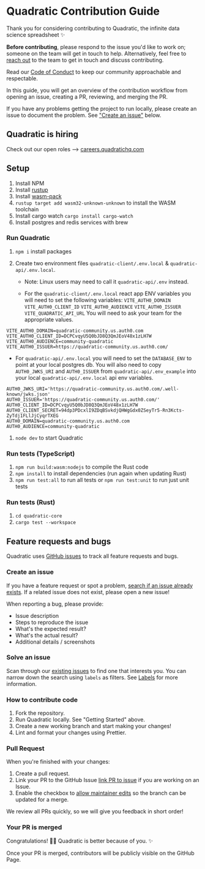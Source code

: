# Quadratic Contribution Guide

Thank you for considering contributing to Quadratic, the infinite data science spreadsheet :sparkles:

**Before contributing**, please respond to the issue you'd like to work on; someone on the team will get in touch to help. Alternatively, feel free to [reach out](https://www.quadratichq.com/contact) to the team to get in touch and discuss contributing. 

Read our [Code of Conduct](./CODE_OF_CONDUCT.md) to keep our community approachable and respectable.

In this guide, you will get an overview of the contribution workflow from opening an issue, creating a PR, reviewing, and merging the PR.

If you have any problems getting the project to run locally, please create an issue to document the problem. See ["Create an issue"](#create-an-issue) below.

## Quadratic is hiring

Check out our open roles ⟶ [careers.quadratichq.com](https://careers.quadratichq.com)

## Setup

1. Install NPM
1. Install [rustup](https://www.rust-lang.org/tools/install)
1. Install [wasm-pack](https://rustwasm.github.io/wasm-pack/installer/)
1. `rustup target add wasm32-unknown-unknown` to install the WASM toolchain
1. Install cargo watch `cargo install cargo-watch`
1. Install postgres and redis services with brew


### Run Quadratic

1. `npm i` install packages
1. Create two environment files `quadratic-client/.env.local` & `quadratic-api/.env.local`.

   - Note: Linux users may need to call it `quadratic-api/.env` instead.

   - For the `quadratic-client/.env.local` react app ENV variables you will need to set the following variables:
     `VITE_AUTH0_DOMAIN` `VITE_AUTH0_CLIENT_ID` `VITE_AUTH0_AUDIENCE` `VITE_AUTH0_ISSUER` `VITE_QUADRATIC_API_URL`
     You will need to ask your team for the appropriate values.
```
VITE_AUTH0_DOMAIN=quadratic-community.us.auth0.com
VITE_AUTH0_CLIENT_ID=DCPCvqyU5Q0bJD8Q3QmJEoV48x1zLH7W
VITE_AUTH0_AUDIENCE=community-quadratic
VITE_AUTH0_ISSUER=https://quadratic-community.us.auth0.com/
```

   - For `quadratic-api/.env.local` you will need to set the `DATABASE_ENV` to point at your local postgres db. You will also need to copy `AUTH0_JWKS_URI` and `AUTH0_ISSUER` from `quadratic-api/.env_example` into your local `quadratic-api/.env.local` api env variables.

```
AUTH0_JWKS_URI='https://quadratic-community.us.auth0.com/.well-known/jwks.json'
AUTH0_ISSUER='https://quadratic-community.us.auth0.com/'
AUTH0_CLIENT_ID=DCPCvqyU5Q0bJD8Q3QmJEoV48x1zLH7W
AUTH0_CLIENT_SECRET=94dp3PDcxlI9ZDqBSvkdjQHWgGdx0ZSeyTr5-Rn3Kcts-ZyTdj1FLlJjCyqrTXEG
AUTH0_DOMAIN=quadratic-community.us.auth0.com
AUTH0_AUDIENCE=community-quadratic
```

1. `node dev` to start Quadratic

### Run tests (TypeScript)

1. `npm run build:wasm:nodejs` to compile the Rust code
2. `npm install` to install dependencies (run again when updating Rust)
3. `npm run test:all` to run all tests or `npm run test:unit` to run just unit tests

### Run tests (Rust)

1. `cd quadratic-core`
2. `cargo test --workspace`

## Feature requests and bugs

Quadratic uses [GitHub issues](https://github.com/quadratichq/quadratic/issues) to track all feature requests and bugs.

### Create an issue

If you have a feature request or spot a problem, [search if an issue already exists](https://docs.github.com/en/github/searching-for-information-on-github/searching-on-github/searching-issues-and-pull-requests#search-by-the-title-body-or-comments). If a related issue does not exist, please open a new issue!

When reporting a bug, please provide:

- Issue description
- Steps to reproduce the issue
- What's the expected result?
- What's the actual result?
- Additional details / screenshots

### Solve an issue

Scan through our [existing issues](https://github.com/quadratichq/quadratic/issues) to find one that interests you. You can narrow down the search using `labels` as filters. See [Labels](/contributing/how-to-use-labels.md) for more information.

### How to contribute code

1. Fork the repository.
2. Run Quadratic locally. See "Getting Started" above.
3. Create a new working branch and start making your changes!
4. Lint and format your changes using Prettier.

### Pull Request

When you're finished with your changes:

1. Create a pull request.
2. Link your PR to the GitHub Issue [link PR to issue](https://docs.github.com/en/issues/tracking-your-work-with-issues/linking-a-pull-request-to-an-issue) if you are working on an Issue.
3. Enable the checkbox to [allow maintainer edits](https://docs.github.com/en/github/collaborating-with-issues-and-pull-requests/allowing-changes-to-a-pull-request-branch-created-from-a-fork) so the branch can be updated for a merge.

We review all PRs quickly, so we will give you feedback in short order!

### Your PR is merged

Congratulations! :tada::tada: Quadratic is better because of you. :sparkles:

Once your PR is merged, contributors will be publicly visible on the GitHub Page.
